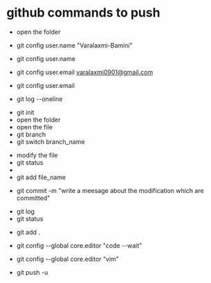 # github commands to push
* open the folder
<!-- settingup user name-->
* git config user.name "Varalaxmi-Bamini"
<!-- checking the user name-->
* git config user.name
<!-- confguring with user email-->
* git config user.email varalaxmi0901@gmail.com
<!-- checking user configured email -->
* git config user.email
<!-- * to view everyones check points -->
* git log --oneline
<!-- initiatng git repository/project, before doing "git init" you need to check for "git status", if the git is not present then only go for "git init" to avoid error functions -->
* git init
* open the folder
* open the file
* git branch
* git switch branch_name 
<!-- * git checkout -b branch_name -->
* modify the file
* git status
* <!-- syntax of git add: git add modified-file1 modified-file2 -> add specific files to the staging area -->
* git add file_name
<!-- git commit : opens the vim editor which is not user friendly so follow the below command, to come out of the vim press :q -->
* git commit -m "write a meesage about the modification which are committed"
<!-- "git log" is used to see all list of commits with commit messagesin the folder-->
* git log
* git status

<!-- if you want to add all the modified files to be updated, use "git add ." -->
* git add .

<!-- Incase of realtime projects we will have to write big commit message  -->
<!-- opening an editor from VS code -->
* git config --global core.editor "code --wait"

<!-- to open vim for wrting a commit message -->
* git config --global core.editor "vim"

* git push -u 



